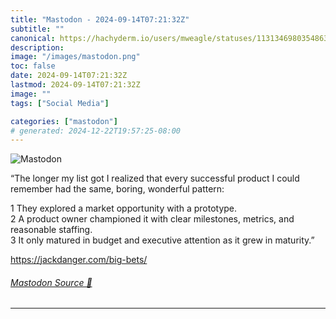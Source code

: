 ```yaml
---
title: "Mastodon - 2024-09-14T07:21:32Z"
subtitle: ""
canonical: https://hachyderm.io/users/mweagle/statuses/113134698035486323
description:
image: "/images/mastodon.png"
toc: false
date: 2024-09-14T07:21:32Z
lastmod: 2024-09-14T07:21:32Z
image: ""
tags: ["Social Media"]

categories: ["mastodon"]
# generated: 2024-12-22T19:57:25-08:00
---
```

![Mastodon](/images/mastodon.png)

<p>“The longer my list got I realized that every successful product I could remember had the same, boring, wonderful pattern:</p><p>	1	They explored a market opportunity with a prototype.<br />	2	A product owner championed it with clear milestones, metrics, and reasonable staffing.<br />	3	It only matured in budget and executive attention as it grew in maturity.”</p><p><a href="https://jackdanger.com/big-bets/" target="_blank" rel="nofollow noopener noreferrer" translate="no"><span class="invisible">https://</span><span class="">jackdanger.com/big-bets/</span><span class="invisible"></span></a></p>


###### [Mastodon Source 🐘](https://hachyderm.io/@mweagle/113134698035486323)

___
